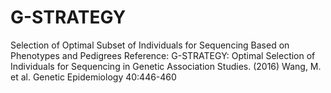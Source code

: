 # G-STRATEGY
Selection of Optimal Subset of Individuals for Sequencing Based on Phenotypes and Pedigrees
Reference: G-STRATEGY: Optimal Selection of Individuals for Sequencing in Genetic Association Studies. (2016) Wang, M. et al. Genetic Epidemiology 40:446-460

